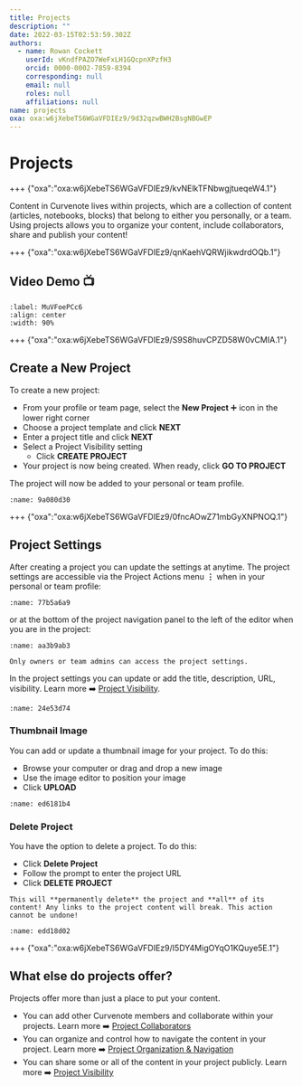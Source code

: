 ```yaml
---
title: Projects
description: ""
date: 2022-03-15T02:53:59.302Z
authors:
  - name: Rowan Cockett
    userId: vKndfPAZO7WeFxLH1GQcpnXPzfH3
    orcid: 0000-0002-7859-8394
    corresponding: null
    email: null
    roles: null
    affiliations: null
name: projects
oxa: oxa:w6jXebeTS6WGaVFDIEz9/9d32qzwBWH2BsgNBGwEP
---
```


# Projects

+++ {"oxa":"oxa:w6jXebeTS6WGaVFDIEz9/kvNElkTFNbwgjtueqeW4.1"}

Content in Curvenote lives within projects, which are a collection of content (articles, notebooks, blocks) that belong to either you personally, or a team. Using projects allows you to organize your content, include collaborators, share and publish your content!

+++ {"oxa":"oxa:w6jXebeTS6WGaVFDIEz9/qnKaehVQRWjikwdrdOQb.1"}

## Video Demo 📺

```{iframe} https://www.loom.com/embed/cd13b10cfa3642b6a01b7bf2edf92f1c
:label: MuVFoePCc6
:align: center
:width: 90%
```

+++ {"oxa":"oxa:w6jXebeTS6WGaVFDIEz9/S9S8huvCPZD58W0vCMIA.1"}

## Create a New Project

To create a new project:

* From your profile or team page, select the **New Project** ➕ icon in the lower right corner
* Choose a project template and click **NEXT**
* Enter a project title and click **NEXT**
* Select a Project Visibility setting
  * Click **CREATE PROJECT**
* Your project is now being created. When ready, click **GO TO PROJECT**

The project will now be added to your personal or team profile.

```{figure} images/MshxlXndaLsk3WbJ0ZGy-JlT6tQA5RzY53lcCXAH9-v3.gif
:name: 9a080d30
```

+++ {"oxa":"oxa:w6jXebeTS6WGaVFDIEz9/0fncAOwZ71mbGyXNPNOQ.1"}

## Project Settings

After creating a project you can update the settings at anytime. The project settings are accessible via the Project Actions menu $\mathbf{\vdots}$ when in your personal or team profile:

```{figure} images/MshxlXndaLsk3WbJ0ZGy-SOnLcuNVjIpRIISgdovy-v3.gif
:name: 77b5a6a9
```

or at the bottom of the project navigation panel to the left of the editor when you are in the project:

```{figure} images/MshxlXndaLsk3WbJ0ZGy-HafNhFa43hhbTkqGryBC-v4.png
:name: aa3b9ab3
```

````{warning}
Only owners or team admins can access the project settings.

````

In the project settings you can update or add the title, description, URL, visibility. Learn more ➡️ [Project Visibility](block:MshxlXndaLsk3WbJ0ZGy/0FyrKye6NnasrjwG04Jm "Project Visibility").

```{figure} images/MshxlXndaLsk3WbJ0ZGy-tUk7HqZd0OgKProeMo8S-v2.gif
:name: 24e53d74
```

### Thumbnail Image

You can add or update a thumbnail image for your project. To do this:

* Browse your computer or drag and drop a new image
* Use the image editor to position your image
* Click **UPLOAD**

```{figure} images/MshxlXndaLsk3WbJ0ZGy-O2MaY8Nvy1yN3HOVSsTR-v4.gif
:name: ed6181b4
```

### Delete Project

You have the option to delete a project. To do this:

* Click **Delete Project**
* Follow the prompt to enter the project URL
* Click **DELETE PROJECT**

````{danger}
This will **permanently delete** the project and **all** of its content! Any links to the project content will break. This action cannot be undone!

````

```{figure} images/MshxlXndaLsk3WbJ0ZGy-FiPpHEQ7nTvkWBUxJgah-v5.gif
:name: edd18d02
```

+++ {"oxa":"oxa:w6jXebeTS6WGaVFDIEz9/I5DY4MigOYqO1KQuye5E.1"}

## What else do projects offer?

Projects offer more than just a place to put your content.

* You can add other Curvenote members and collaborate within your projects. Learn more ➡️ [Project Collaborators](oxa:MshxlXndaLsk3WbJ0ZGy/YLNojGkT0Xa7iZb989pu "Project Collaborators")
* You can organize and control how to navigate the content in your project. Learn more ➡️ [Project Organization & Navigation](oxa:MshxlXndaLsk3WbJ0ZGy/1bwhXWHkAfHFhO4pMJjt "Project Organization & Navigation")
* You can share some or all of the content in your project publicly. Learn more ➡️ [Project Visibility](oxa:MshxlXndaLsk3WbJ0ZGy/0FyrKye6NnasrjwG04Jm "Project Visibility")

